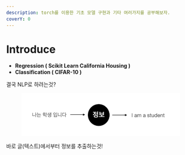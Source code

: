 ```yaml
---
description: torch를 이용한 기초 모델 구현과 기타 여러가지를 공부해보자.
coverY: 0
---
```


# Introduce

* **Regression ( Scikit Learn California Housing )**
* **Classification ( CIFAR-10 )**



결국 NLP로 하려는것?

<figure><img src="../.gitbook/assets/image (18).png" alt=""><figcaption></figcaption></figure>

바로 글(텍스트)에서부터 정보를 추출하는것!
